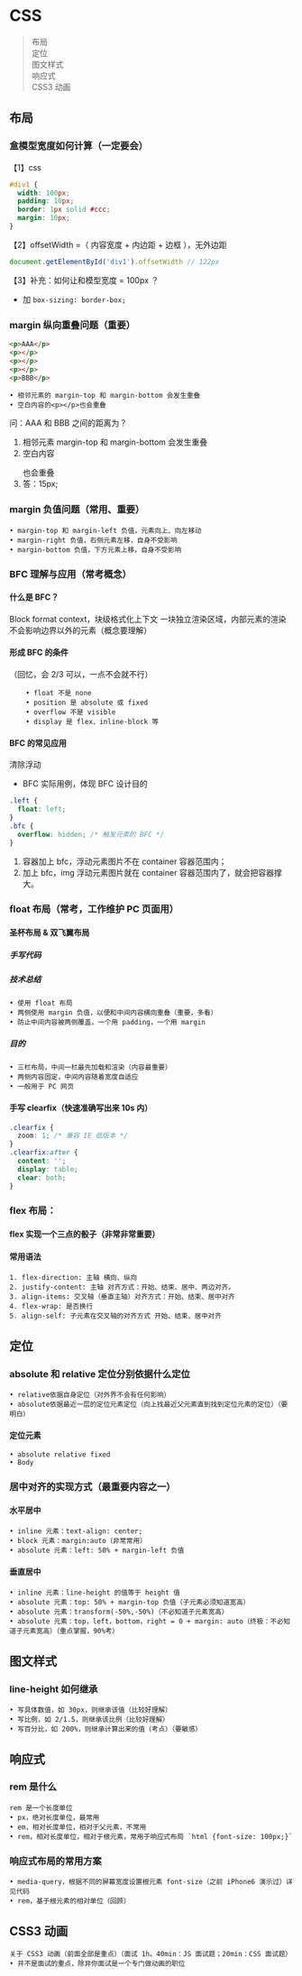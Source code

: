 # CSS

> 布局  
> 定位  
> 图文样式  
> 响应式  
> CSS3 动画

## 布局

### 盒模型宽度如何计算（一定要会）

【1】css

```css
#div1 {
  width: 100px;
  padding: 10px;
  border: 1px solid #ccc;
  margin: 10px;
}
```

【2】offsetWidth =（ 内容宽度 + 内边距 + 边框 ），无外边距

```js
document.getElementById('div1').offsetWidth // 122px
```

【3】补充：如何让和模型宽度 = 100px ？

- 加 `box-sizing: border-box;`

### margin 纵向重叠问题（重要）

```html
<p>AAA</p>
<p></p>
<p></p>
<p></p>
<p>BBB</p>
```

    • 相邻元素的 margin-top 和 margin-bottom 会发生重叠
    • 空白内容的<p></p>也会重叠

问：AAA 和 BBB 之间的距离为？

1. 相邻元素 margin-top 和 margin-bottom 会发生重叠
2. 空白内容 <p></p> 也会重叠
3. 答：15px;

### margin 负值问题（常用、重要）

    • margin-top 和 margin-left 负值，元素向上、向左移动
    • margin-right 负值，右侧元素左移，自身不受影响
    • margin-bottom 负值，下方元素上移，自身不受影响

### BFC 理解与应用（常考概念）

#### 什么是 BFC？

Block format context，块级格式化上下文
一块独立渲染区域，内部元素的渲染不会影响边界以外的元素（概念要理解）

#### 形成 BFC 的条件

（回忆，会 2/3 可以，一点不会就不行）

        • float 不是 none
        • position 是 absolute 或 fixed
        • overflow 不是 visible
        • display 是 flex、inline-block 等

#### BFC 的常见应用

清除浮动

- BFC 实际用例，体现 BFC 设计目的

```css
.left {
  float: left;
}
.bfc {
  overflow: hidden; /* 触发元素的 BFC */
}
```

1. 容器加上 bfc，浮动元素图片不在 container 容器范围内；
2. 加上 bfc，img 浮动元素图片就在 container 容器范围内了，就会把容器撑大。

### float 布局（常考，工作维护 PC 页面用）

#### 圣杯布局 & 双飞翼布局

##### 手写代码

##### 技术总结

    • 使用 float 布局
    • 两侧使用 margin 负值，以便和中间内容横向重叠（重要，多看）
    • 防止中间内容被两侧覆盖，一个用 padding，一个用 margin

##### 目的

    • 三栏布局，中间一栏最先加载和渲染（内容最重要）
    • 两侧内容固定，中间内容随着宽度自适应
    • 一般用于 PC 网页

#### 手写 clearfix（快速准确写出来 10s 内）

```css
.clearfix {
  zoom: 1; /* 兼容 IE 低版本 */
}
.clearfix:after {
  content: '';
  display: table;
  clear: both;
}
```

### flex 布局：

#### flex 实现一个三点的骰子（非常非常重要）

#### 常用语法

    1. flex-direction: 主轴 横向、纵向
    2. justify-content: 主轴 对齐方式：开始、结束、居中、两边对齐。
    3. align-items: 交叉轴（垂直主轴）对齐方式：开始、结束、居中对齐
    4. flex-wrap: 是否换行
    5. align-self: 子元素在交叉轴的对齐方式 开始、结束、居中对齐

## 定位

### absolute 和 relative 定位分别依据什么定位

    • relative依据自身定位（对外界不会有任何影响）
    • absolute依据最近一层的定位元素定位（向上找最近父元素直到找到定位元素的定位）（要明白）

#### 定位元素

    • absolute relative fixed
    • Body

### 居中对齐的实现方式（最重要内容之一）

#### 水平居中

    • inline 元素：text-align: center;
    • block 元素：margin:auto（非常常用）
    • absolute 元素：left: 50% + margin-left 负值

#### 垂直居中

    • inline 元素：line-height 的值等于 height 值
    • absolute 元素：top: 50% + margin-top 负值（子元素必须知道宽高）
    • absolute 元素：transform(-50%,-50%)（不必知道子元素宽高）
    • absolute 元素：top，left，bottom，right = 0 + margin: auto（终极：不必知道子元素宽高）（重点掌握，90%考）

## 图文样式

### line-height 如何继承

    • 写具体数值，如 30px，则继承该值（比较好理解）
    • 写比例，如 2/1.5，则继承该比例（比较好理解）
    • 写百分比，如 200%，则继承计算出来的值（考点）（要敏感）

## 响应式

### rem 是什么

    rem 是一个长度单位
    • px，绝对长度单位，最常用
    • em，相对长度单位，相对于父元素，不常用
    • rem，相对长度单位，相对于根元素，常用于响应式布局 `html {font-size: 100px;}`

### 响应式布局的常用方案

    • media-query，根据不同的屏幕宽度设置根元素 font-size（之前 iPhone6 演示过）详见代码
    • rem，基于根元素的相对单位（回顾）

## CSS3 动画

    关于 CSS3 动画（前面全部是重点）（面试 1h。40min：JS 面试题；20min：CSS 面试题）
    • 并不是面试的重点，除非你面试是一个专门做动画的职位

